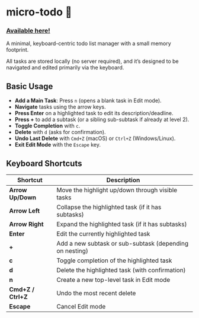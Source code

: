# micro-todo 🪼

### [Available here!](https://nrholm1.github.io/micro-todo/)

A minimal, keyboard-centric todo list manager with a small memory footprint. 

All tasks are stored locally (no server required), and it’s designed to be navigated and edited primarily via the keyboard.

## Basic Usage
- **Add a Main Task**: Press `n` (opens a blank task in Edit mode).
- **Navigate** tasks using the arrow keys.
- **Press Enter** on a highlighted task to edit its description/deadline.
- **Press +** to add a subtask (or a sibling sub-subtask if already at level 2).
- **Toggle Completion** with `c`.
- **Delete** with `d` (asks for confirmation).
- **Undo Last Delete** with `Cmd+Z` (macOS) or `Ctrl+Z` (Windows/Linux).
- **Exit Edit Mode** with the `Escape` key.

## Keyboard Shortcuts

| Shortcut        | Description                                                 |
|-----------------|-------------------------------------------------------------|
| **Arrow Up/Down** | Move the highlight up/down through visible tasks            |
| **Arrow Left**  | Collapse the highlighted task (if it has subtasks)          |
| **Arrow Right** | Expand the highlighted task (if it has subtasks)            |
| **Enter**       | Edit the currently highlighted task                          |
| **+**           | Add a new subtask or sub-subtask (depending on nesting)      |
| **c**           | Toggle completion of the highlighted task                   |
| **d**           | Delete the highlighted task (with confirmation)             |
| **n**           | Create a new top-level task in Edit mode                    |
| **Cmd+Z / Ctrl+Z** | Undo the most recent delete                                |
| **Escape**      | Cancel Edit mode                                            |
